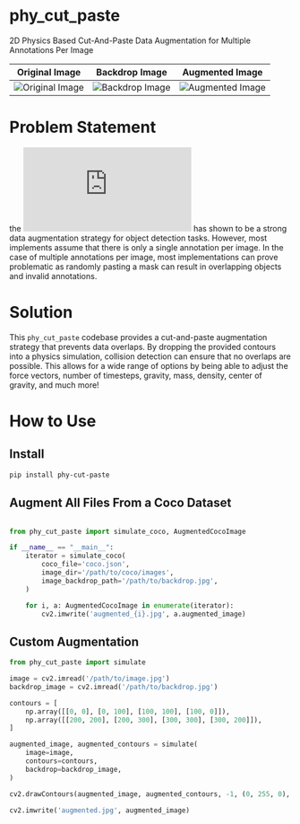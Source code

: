 # phy_cut_paste

2D Physics Based Cut-And-Paste Data Augmentation for Multiple Annotations Per Image

| Original Image | Backdrop Image | Augmented Image |
| --- | --- | --- |
| ![Original Image](/graphics/original.jpg) | ![Backdrop Image](/graphics/backdrop.jpg) | ![Augmented Image](/graphics/augmented.jpg) |


# Problem Statement

the ![CUT-AND-PASTE data augmentation strategy](https://openaccess.thecvf.com/content/CVPR2021/papers/Ghiasi_Simple_Copy-Paste_Is_a_Strong_Data_Augmentation_Method_for_Instance_CVPR_2021_paper.pdf) has shown to be a strong data augmentation strategy for object detection tasks. However, most implements assume that there is only a single annotation per image. In the case of multiple annotations per image, most implementations can prove problematic as randomly pasting a mask can result in overlapping objects and invalid annotations.

# Solution

This `phy_cut_paste` codebase provides a cut-and-paste augmentation strategy that prevents data overlaps. By dropping the provided contours into a physics simulation, collision detection can ensure that no overlaps are possible. This allows for a wide range of options by being able to adjust the force vectors, number of timesteps, gravity, mass, density, center of gravity, and much more!

# How to Use

## Install

```bash
pip install phy-cut-paste
```

## Augment All Files From a Coco Dataset

```python

from phy_cut_paste import simulate_coco, AugmentedCocoImage

if __name__ == "__main__":
    iterator = simulate_coco(
        coco_file='coco.json',
        image_dir='/path/to/coco/images',
        image_backdrop_path='/path/to/backdrop.jpg',
    )

    for i, a: AugmentedCocoImage in enumerate(iterator):
        cv2.imwrite('augmented_{i}.jpg', a.augmented_image)
```

## Custom Augmentation

```python
from phy_cut_paste import simulate

image = cv2.imread('/path/to/image.jpg')
backdrop_image = cv2.imread('/path/to/backdrop.jpg')

contours = [
    np.array([[0, 0], [0, 100], [100, 100], [100, 0]]),
    np.array([[200, 200], [200, 300], [300, 300], [300, 200]]),
]

augmented_image, augmented_contours = simulate(
    image=image,
    contours=contours,
    backdrop=backdrop_image,
)

cv2.drawContours(augmented_image, augmented_contours, -1, (0, 255, 0), 2)

cv2.imwrite('augmented.jpg', augmented_image)
```